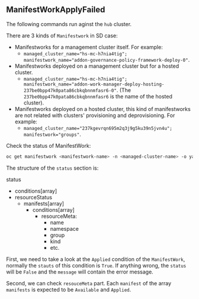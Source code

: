 ## ManifestWorkApplyFailed

The following commands run aginst the `hub` cluster.

There are 3 kinds of `Manifestwork` in SD case:
* Manifestworks for a management cluster itself. For example:
    * `managed_cluster_name="hs-mc-h7nia4tig"; manifestwork_name="addon-governance-policy-framework-deploy-0"`.
* Manifestworks deployed on a management cluster but for a hosted cluster.
    * `managed_cluster_name="hs-mc-h7nia4tig"; manifestwork_name="addon-work-manager-deploy-hosting-237be0bpp47k0pata86cbkqbnnmfasr6-0"`.
    (The `237be0bpp47k0pata86cbkqbnnmfasr6` is the name of the hosted cluster).
* Manifestworks deployed on a hosted cluster, this kind of manifestworks are not related with clusters' provisioning and deprovisioning. For example:
    * `managed_cluster_name="237kgevrqn695m2q3j9g5ku39n5jvn4u"; manifestwork="groups"`.

Check the status of ManifestWork:

```bash
oc get manifestwork <manifestwork-name> -n <managed-cluster-name> -o yaml
```

The structure of the `status` section is:

status
* conditions[array]
* resourceStatus
    * manifests[array]
        * conditions[array]
            * resourceMeta:
                * name
                * namespace
                * group
                * kind
                * etc.

First, we need to take a look at the `Applied` condition of the `ManifestWork`, normally the `stauts` of this condition is `True`. If anything wrong, the `status` will be `False` and the `message` will contain the error message.

Second, we can check `resouceMeta` part. Each `manifest` of the array `manifests` is expected to be `Available` and `Applied`.